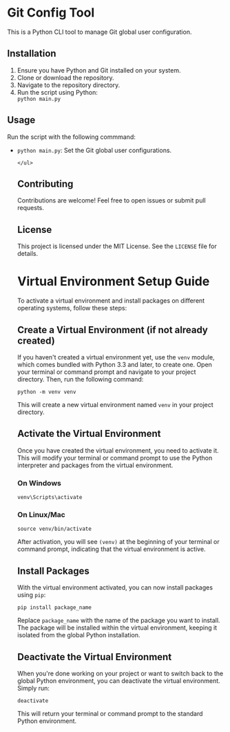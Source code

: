 <h1>Git Config Tool</h1>
    <p>This is a Python CLI tool to manage Git global user configuration.</p>

  <h2>Installation</h2>
    <ol>
        <li>Ensure you have Python and Git installed on your system.</li>
        <li>Clone or download the repository.</li>
        <li>Navigate to the repository directory.</li>
        <li>Run the script using Python:</li>
        <code>python main.py</code>
    </ol>

   <h2>Usage</h2>
    <p>Run the script with the following commmand:</p>
    <ul>
        <li><code>python main.py</code>: Set the Git global user configurations.</li>

    </ul>


  <h2>Contributing</h2>
    <p>Contributions are welcome! Feel free to open issues or submit pull requests.</p>

   <h2>License</h2>
    <p>This project is licensed under the MIT License. See the <code>LICENSE</code> file for details.</p>

  <h1>Virtual Environment Setup Guide</h1>

 <p>To activate a virtual environment and install packages on different operating systems, follow these steps:</p>

 <h2>Create a Virtual Environment (if not already created)</h2>
    <p>If you haven't created a virtual environment yet, use the <code>venv</code> module, which comes bundled with Python 3.3 and later, to create one. Open your terminal or command prompt and navigate to your project directory. Then, run the following command:</p>

<pre><code>python -m venv venv</code></pre>

<p>This will create a new virtual environment named <code>venv</code> in your project directory.</p>

 <h2>Activate the Virtual Environment</h2>
    <p>Once you have created the virtual environment, you need to activate it. This will modify your terminal or command prompt to use the Python interpreter and packages from the virtual environment.</p>

<h3>On Windows</h3>
<pre><code>venv\Scripts\activate</code></pre>

 <h3>On Linux/Mac</h3>
    <pre><code>source venv/bin/activate</code></pre>

 <p>After activation, you will see <code>(venv)</code> at the beginning of your terminal or command prompt, indicating that the virtual environment is active.</p>

  <h2>Install Packages</h2>
    <p>With the virtual environment activated, you can now install packages using <code>pip</code>:</p>

 <pre><code>pip install package_name</code></pre>

  <p>Replace <code>package_name</code> with the name of the package you want to install. The package will be installed within the virtual environment, keeping it isolated from the global Python installation.</p>
 <h2>Deactivate the Virtual Environment</h2>
    <p>When you're done working on your project or want to switch back to the global Python environment, you can deactivate the virtual environment. Simply run:</p>

  <pre><code>deactivate</code></pre>

 <p>This will return your terminal or command prompt to the standard Python environment.</p>

